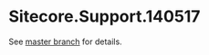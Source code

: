 # Sitecore.Support.140517

See [master branch](https://github.com/sitecoresupport/Sitecore.Support.140517) for details.